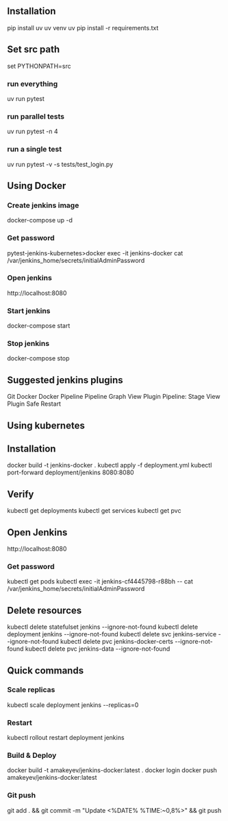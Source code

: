 ## Installation
pip install uv
uv venv
uv pip install -r requirements.txt

## Set src path
set PYTHONPATH=src

### run everything
uv run pytest 

### run parallel tests
uv run pytest -n 4

### run a single test
uv run pytest -v -s tests/test_login.py 

## Using Docker
### Create jenkins image
docker-compose up -d

### Get password
pytest-jenkins-kubernetes>docker exec -it jenkins-docker cat /var/jenkins_home/secrets/initialAdminPassword

### Open jenkins
http://localhost:8080

### Start jenkins
docker-compose start

### Stop jenkins
docker-compose stop

## Suggested jenkins plugins
Git
Docker
Docker Pipeline
Pipeline Graph View Plugin
Pipeline: Stage View Plugin
Safe Restart

## Using kubernetes
## Installation
docker build -t jenkins-docker .
kubectl apply -f deployment.yml
kubectl port-forward deployment/jenkins 8080:8080

## Verify
kubectl get deployments
kubectl get services
kubectl get pvc

## Open Jenkins
http://localhost:8080

### Get password
kubectl get pods
kubectl exec -it jenkins-cf4445798-r88bh -- cat /var/jenkins_home/secrets/initialAdminPassword

## Delete resources
kubectl delete statefulset jenkins --ignore-not-found
kubectl delete deployment jenkins --ignore-not-found
kubectl delete svc jenkins-service --ignore-not-found
kubectl delete pvc jenkins-docker-certs --ignore-not-found
kubectl delete pvc jenkins-data --ignore-not-found

## Quick commands
### Scale replicas
kubectl scale deployment jenkins --replicas=0

### Restart
kubectl rollout restart deployment jenkins

### Build & Deploy
docker build -t amakeyev/jenkins-docker:latest .
docker login
docker push amakeyev/jenkins-docker:latest

### Git push
git add . && git commit -m "Update <%DATE% %TIME:~0,8%>" && git push
